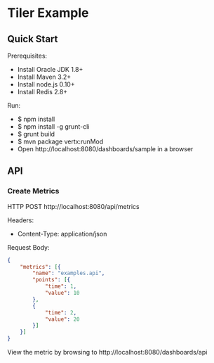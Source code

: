 # Tiler Example

## Quick Start

Prerequisites:
  * Install Oracle JDK 1.8+
  * Install Maven 3.2+
  * Install node.js 0.10+
  * Install Redis 2.8+

Run:
  * $ npm install
  * $ npm install -g grunt-cli
  * $ grunt build
  * $ mvn package vertx:runMod
  * Open http://localhost:8080/dashboards/sample in a browser

## API

### Create Metrics

HTTP POST http://localhost:8080/api/metrics

Headers:
  * Content-Type: application/json

Request Body:

``` json
{
    "metrics": [{
        "name": "examples.api",
        "points": [{
            "time": 1,
            "value": 10
        },
        {
            "time": 2,
            "value": 20
        }]
    }]
}
```

View the metric by browsing to http://localhost:8080/dashboards/api


